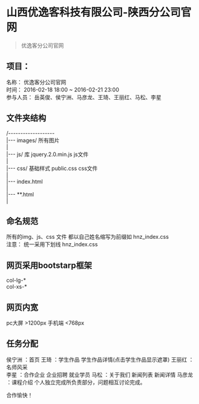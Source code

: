 # 山西优逸客科技有限公司-陕西分公司官网
> 优逸客分公司官网

## 项目：
   名称：
   		优逸客分公司官网<br/>
   时间：
   		2016-02-18 18:00 ~ 2016-02-21 23:00<br/>
   参与人员：
   		岳英俊、侯宁洲、马彦龙、王琦、王丽红、马松、李星<br/>

## 文件夹结构
/-------------------<br/>
  |--- images/  所有图片<br/>
  |<br/>
  |--- js/      库 jquery.2.0.min.js   js文件<br/>
  |<br/>
  |--- css/     基础样式 public.css    css文件<br/>
  |<br/>
  |--- index.html<br/>
  |<br/>
  |--- **.html<br/>
  |<br/>

## 命名规范
  所有的img、js、css 文件 都以自己姓名缩写为前缀如   hnz_index.css  
  注意： 统一采用下划线     hnz_index.css 

## 网页采用bootstarp框架
  col-lg-*   
  col-xs-*   

## 网页内宽
  pc大屏 >1200px
  手机端 <768px

## 任务分配
  侯宁洲 ：首页
  王琦   ：学生作品 学生作品详情(点击学生作品显示遮罩)
  王丽红 ：名师风采  
  李星   ：合作企业 企业招聘 就业学员 
  马松   ：关于我们 新闻列表 新闻详情
  马彦龙 ：课程介绍
  个人独立完成所负责部分，问题相互讨论完成。

  合作愉快！
  



